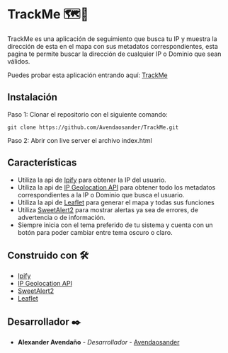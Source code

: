 # TrackMe 🗺️📌
TrackMe es una aplicación de seguimiento que busca tu IP y muestra la dirección de esta en el mapa con sus metadatos correspondientes, esta pagina te permite buscar la dirección de cualquier IP o Dominio que sean válidos.

Puedes probar esta aplicación entrando aquí: [TrackMe](https://avendaosander.github.io/TrackMe/)

## Instalación
Paso 1: Clonar el repositorio con el siguiente comando:
```
git clone https://github.com/Avendaosander/TrackMe.git
```
Paso 2: Abrir con live server el archivo index.html

## Características 
- Utiliza la api de [Ipify](https://www.ipify.org/) para obtener la IP del usuario.
- Utiliza la api de [IP Geolocation API](https://geo.ipify.org/docs) para obtener todo los metadatos correspondientes a la IP o Dominio que busca el usuario.
- Utiliza la api de [Leaflet](https://leafletjs.com/reference.html) para generar el mapa y todas sus funciones
- Utiliza [SweetAlert2](https://sweetalert2.github.io/) para mostrar alertas ya sea de errores, de advertencia o de información.
- Siempre inicia con el tema preferido de tu sistema y cuenta con un botón para poder cambiar entre tema oscuro o claro.

## Construido con 🛠️

* [Ipify](https://www.ipify.org/)
* [IP Geolocation API](https://geo.ipify.org/docs)
* [SweetAlert2](https://sweetalert2.github.io/)
* [Leaflet](https://leafletjs.com/reference.html)

## Desarrollador ✒️

* **Alexander Avendaño** - *Desarrollador* - [Avendaosander](https://github.com/Avendaosander)

